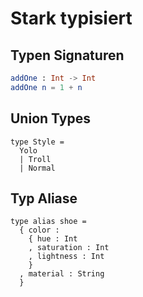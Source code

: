 # Stark typisiert

## Typen Signaturen

```elm
addOne : Int -> Int
addOne n = 1 + n
```

## Union Types

```
type Style =
  Yolo
  | Troll
  | Normal
```

## Typ Aliase

```
type alias shoe =
  { color :
    { hue : Int
    , saturation : Int
    , lightness : Int
    }
  , material : String
  }
```

<notes>

</notes>

